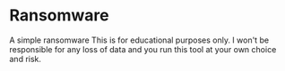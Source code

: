 # Ransomware
A simple ransomware
This is for educational purposes only. I won't be responsible for any loss of data and you run this tool at your own choice and risk.

